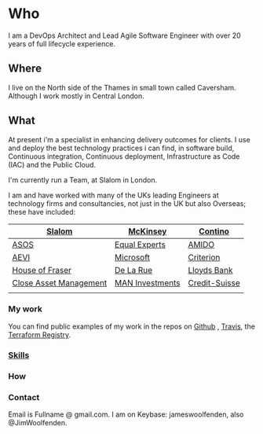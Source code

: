 Who
===

I am a DevOps Architect and Lead Agile Software Engineer with over 20 years of
full lifecycle experience.

Where
-----

I live on the North side of the Thames in small town called Caversham. Although
I work mostly in Central London.

What
----

At present i'm a specialist in enhancing delivery outcomes for clients. I use
and deploy the best technology practices i can find, in software build,
Continuous integration, Continuous deployment, Infrastructure as Code (IAC) and
the Public Cloud.

I'm currently run a Team, at Slalom in London.

I am and have worked with many of the UKs leading Engineers at technology firms
and consultancies, not just in the UK but also Overseas; these have included:

| [Slalom](https://slalom.com)                               | [McKinsey](https://www.mckinsey.com/uk)        | [Contino](https://www.contino.io/)                        |
|------------------------------------------------------------|------------------------------------------------|-----------------------------------------------------------|
| [ASOS](https://www.asos.com/)                              | [Equal Experts](https://www.equalexperts.com/) | [AMIDO](https://amido.com/)                               |
| [AEVI](https://www.aevi.com/)                              | [Microsoft](https://www.microsoft.com/en-gb)   | [Criterion](http://criteriongames.com/)                   |
| [House of Fraser](https://www.houseoffraser.co.uk/)        | [De La Rue](https://www.delarue.com/)          | [Lloyds Bank](https://www.lloydsbank.com/)                |
| [Close Asset Management](https://www.closebrothersam.com/) | [MAN Investments](https://www.man.com/)        | [Credit-Suisse](https://www.credit-suisse.com/us/en.html) |
|                                                            |                                                |                                                           |

### My work

You can find public examples of my work in the repos on
[Github](https://github.com/JamesWoolfenden/packer-by-example) ,
[Travis](https://travis-ci.com/JamesWoolfenden/terraform-aws-codebuild), the
[Terraform
Registry](https://registry.terraform.io/search?q=jameswoolfenden&verified=false).

### [Skills](./skills/skills.md)

### How 

### Contact

Email is Fullname @ gmail.com. I am on Keybase: jameswoolfenden, also
@JimWoolfenden.
